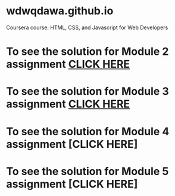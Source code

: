 # wdwqdawa.github.io

Coursera course: HTML, CSS, and Javascript for Web Developers

# To see the solution for Module 2 assignment [CLICK HERE](https://wdwqdawa.github.io/fullstack-course4-assignments/module2-solution/index.html)

# To see the solution for Module 3 assignment [CLICK HERE](https://wdwqdawa.github.io/fullstack-course4-assignments/module3-solution/index.html)

# To see the solution for Module 4 assignment [CLICK HERE]

# To see the solution for Module 5 assignment [CLICK HERE]
